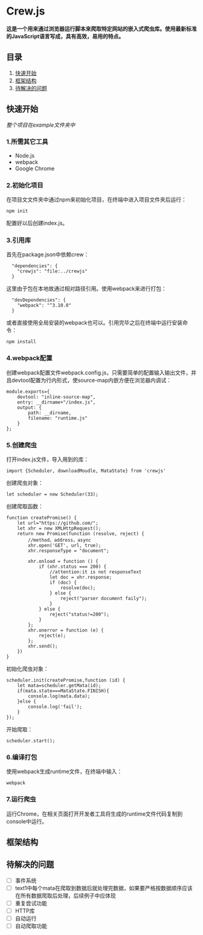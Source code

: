 # Crew.js
**这是一个用来通过浏览器运行脚本来爬取特定网站的嵌入式爬虫库。使用最新标准的JavaScript语言写成，具有高效，易用的特点。**

## 目录
1. [快速开始](#1)
2. [框架结构](#2)
3. [待解决的问题](#3)

<h2 id="1">快速开始</h2>

*整个项目在example文件夹中*
### 1.所需其它工具
* Node.js
* webpack
* Google Chrome
### 2.初始化项目
在项目文文件夹中通过npm来初始化项目，在终端中进入项目文件夹后运行：

    npm init
配置好以后创建index.js。
### 3.引用库
 首先在package.json中依赖crew：

      "dependencies": {
        "crewjs": "file:../crewjs"
      }
 这里由于包在本地故通过相对路径引用。使用webpack来进行打包：

      "devDependencies": {
        "webpack": "^3.10.0"
      }
或者直接使用全局安装的webpack也可以。引用完毕之后在终端中运行安装命令：

    npm install
### 4.webpack配置
创建webpack配置文件webpack.config.js，只需要简单的配置输入输出文件，并且devtool配置为行内形式，使source-map内嵌方便在浏览器内调试：

    module.exports={
        devtool: "inline-source-map",
        entry: __dirname+"/index.js",
        output: {
            path: __dirname,
            filename: "runtime.js"
        }
    };
### 5.创建爬虫
打开index.js文件，导入用到的库：

    import {Scheduler, downloadMoudle, MataState} from 'crewjs'
创建爬虫对象：

    let scheduler = new Scheduler(33);
创建爬取函数：

    function createPromise() {
        let url="https://github.com/";
        let xhr = new XMLHttpRequest();
        return new Promise(function (resolve, reject) {
            //method，address，async
            xhr.open('GET', url, true);
            xhr.responseType = "document";

            xhr.onload = function () {
                if (xhr.status === 200) {
                    //attention:it is not responseText
                    let doc = xhr.response;
                    if (doc) {
                        resolve(doc);
                    } else {
                        reject("parser document faily");
                    }
                } else {
                    reject("status!=200");
                }
            };
            xhr.onerror = function (e) {
                reject(e);
            };
            xhr.send();
        })
    }
初始化爬虫对象：

    scheduler.init(createPromise,function (id) {
        let mata=scheduler.getMata(id);
        if(mata.state===MataState.FINISH){
            console.log(mata.data);
        }else {
            console.log('fail');
        }
    });
开始爬取：

    scheduler.start();
### 6.编译打包
使用webpack生成runtime文件，在终端中输入：

    webpack
### 7.运行爬虫
运行Chrome，在相关页面打开开发者工具将生成的runtime文件代码复制到console中运行。

<h2 id="2">框架结构</h2>

<h2 id="3">待解决的问题</h2>

- [ ] 事件系统
- [ ] text1中每个mata在爬取到数据后就处理完数据，如果要严格按数据顺序应该在所有数据爬取后处理，后续例子中应体现
- [ ] 重复尝试功能
- [ ] HTTP库
- [ ] 自动运行
- [ ] 自动爬取功能